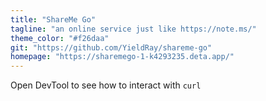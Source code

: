 ```yaml
---
title: "ShareMe Go"
tagline: "an online service just like https://note.ms/"
theme_color: "#f26daa"
git: "https://github.com/YieldRay/shareme-go"
homepage: "https://sharemego-1-k4293235.deta.app/"
---
```


Open DevTool to see how to interact with `curl`